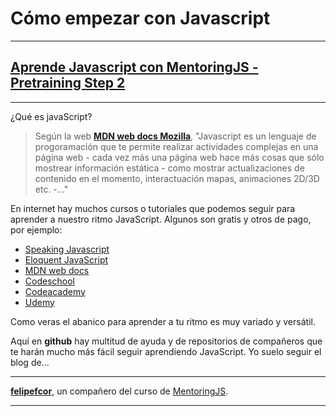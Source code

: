 # **Cómo empezar con Javascript**
---
## [**Aprende Javascript con  MentoringJS - Pretraining Step 2**](http://MentoringJS.com)
---
¿Qué es javaScript?

>Según la web [**MDN web docs Mozilla**](https://developer.mozilla.org/es/docs/Learn/JavaScript/First_steps/Qu%C3%A9_es_JavaScript), "Javascript es un lenguaje de progoramación que te permite realizar actividades complejas en una página web - cada vez más una página web hace más cosas que sólo mostrear información estática - como  mostrar actualizaciones de contenido en el momento, interactuación mapas, animaciones 2D/3D etc. -..."



En internet hay muchos cursos o tutoriales que podemos seguir para aprender a nuestro ritmo JavaScript. Algunos son gratis y otros de pago, por ejemplo:

* [Speaking Javascript](http://speakingjs.com/) 
* [Eloquent JavaScript](http://eloquentjavascript.net/)
* [MDN web docs](https://developer.mozilla.org/es/docs/Web/JavaScript)
* [Codeschool](https://www.codeschool.com/learn/javascript)
* [Codeacademy](https://www.codecademy.com/catalog/language/javascript)
* [Udemy](https://www.udemy.com/the-web-developer-bootcamp/)


Como veras el abanico para aprender a tu ritmo es muy variado y versátil.

Aquí en **github** hay multitud de ayuda y de repositorios de compañeros que te harán mucho más fácil seguir aprendiendo JavaScript. Yo suelo seguir el blog de...

---

[**felipefcor**](https://github.com/felipefcor/blog/blob/master/C%C3%B3mo%20empezar%20con%20Javascript.md), un compañero del curso de [MentoringJS](http://mentoringjs.com/). 

---
